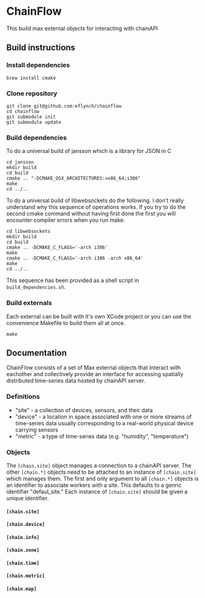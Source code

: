 # ChainFlow #
This build max external objects for interacting with chainAPI

## Build instructions ##

### Install dependencies ###
```
brew install cmake
```

### Clone repository ###
```
git clone git@github.com:eflynch/chainflow
cd chainflow
git submodule init
git submodule update
```

### Build dependencies ###
To do a universal build of jansson which is a library for JSON in C
```
cd jansson
mkdir build
cd build
cmake .. "-DCMAKE_OSX_ARCHITECTURES:=x86_64;i386"
make
cd ../..
```

To do a universal build of libwebsockets do the following. I don't really understand why this sequence of operations works. If you try to do the second cmake command without having first done the first you will encounter compiler errors when you run make.
```
cd libwebsockets
mkdir build
cd build
cmake .. -DCMAKE_C_FLAGS='-arch i386'
make
cmake .. -DCMAKE_C_FLAGS='-arch i386 -arch x86_64'
make
cd ../..
```

This sequence has been provided as a shell script in `build_dependencies.sh`.

### Build externals ###
Each external can be built with it's own XCode project or you can use the convenience Makefile to build them all at once.
```
make
```


## Documentation ##
ChainFlow consists of a set of Max external objects that interact with eachother and collectively provide an interface for accessing spatially distributed time-series data hosted by chainAPI server.

### Definitions ###
* "site" - a collection of devices, sensors, and their data
* "device" - a location in space associated with one or more streams of time-series data usually corresponding to a real-world physical device carrying sensors
* "metric" - a type of time-series data (e.g. "humidity", "temperature")

### Objects ###
The `[chain.site]` object manages a connection to a chainAPI server. The other `[chain.*]` objects need to be attached to an instance of `[chain.site]` which manages them. The first and only argument to all `[chain.*]` objects is an identifier to associate workers with a site. This defaults to a genric identifier "defaul_site." Each instance of `[chain.site]` should be given a unique identifier.

#### `[chain.site]` ####


#### `[chain.device]` ####


#### `[chain.info]` ####


#### `[chain.zone]` ####


#### `[chain.time]` ####


#### `[chain.metric]` ####


#### `[chain.map]` ####

